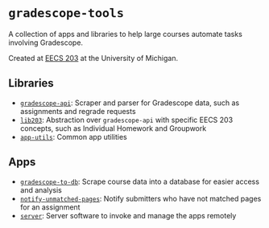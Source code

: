 # `gradescope-tools`

A collection of apps and libraries to help large courses automate tasks involving Gradescope.

Created at [EECS 203](https://eecs203.github.io/eecs203.org/) at the University of Michigan.

## Libraries

- [`gradescope-api`](gradescope-api/): Scraper and parser for Gradescope data, such as assignments and regrade requests
- [`lib203`](lib203/): Abstraction over `gradescope-api` with specific EECS 203 concepts, such as Individual Homework and Groupwork
- [`app-utils`](app-utils/): Common app utilities

## Apps

- [`gradescope-to-db`](gradescope-to-db/): Scrape course data into a database for easier access and analysis
- [`notify-unmatched-pages`](notify-unmatched-pages/): Notify submitters who have not matched pages for an assignment
- [`server`](server/): Server software to invoke and manage the apps remotely

